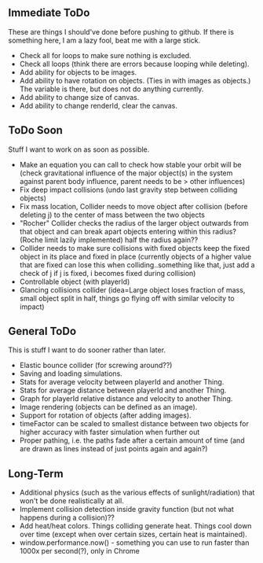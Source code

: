 Immediate ToDo
--------------

These are things I should've done before pushing to github. If there is something here, I am a lazy fool, beat me with a large stick.

* Check all for loops to make sure nothing is excluded.
* Check all loops (think there are errors because looping while deleting).
* Add ability for objects to be images.
* Add ability to have rotation on objects. (Ties in with images as objects.) The variable is there, but
  does not do anything currently.
* Add ability to change size of canvas.
* Add ability to change renderId, clear the canvas.

ToDo Soon
---------

Stuff I want to work on as soon as possible.

* Make an equation you can call to check how stable your orbit will be (check gravitational influence
  of the major object(s) in the system against parent body influence, parent
  needs to be > other influences)
* Fix deep impact collisions (undo last gravity step between colliding objects)
* Fix mass location, Collider needs to move object after collision (before deleting j) to the center of
  mass between the two objects
* "Rocher" Collider checks the radius of the larger object outwards from that object and can break
  apart objects entering within this radius? (Roche limit lazily implemented) half the radius again??
* Collider needs to make sure collisions with fixed objects keep the fixed object in its place and
  fixed in place (currently objects of a higher value that are fixed can lose this when
  colliding..something like that, just add a check of j if j is fixed, i becomes fixed during collision)
* Controllable object (with playerId)
* Glancing collisions collider (idea=Large object loses fraction of mass, small object split in
  half, things go flying off with similar velocity to impact)

General ToDo
------------

This is stuff I want to do sooner rather than later.

* Elastic bounce collider (for screwing around??)
* Saving and loading simulations.
* Stats for average velocity between playerId and another Thing.
* Stats for average distance between playerId and another Thing.
* Graph for playerId relative distance and velocity to another Thing.
* Image rendering (objects can be defined as an image).
* Support for rotation of objects (after adding images).
* timeFactor can be scaled to smallest distance between two objects for higher accuracy with
  faster simulation when further out
* Proper pathing, i.e. the paths fade after a certain amount of time (and are drawn as lines instead
  of just points again and again?)

Long-Term
---------

* Additional physics (such as the various effects of sunlight/radiation) that won't be done realistically
  at all.
* Implement collision detection inside gravity function (but not what happens during a collision)??
* Add heat/heat colors. Things colliding generate heat. Things cool down over time (except when over
  certain sizes, certain heat is maintained).
* window.performance.now() - something you can use to run faster than 1000x per second(?), only in Chrome